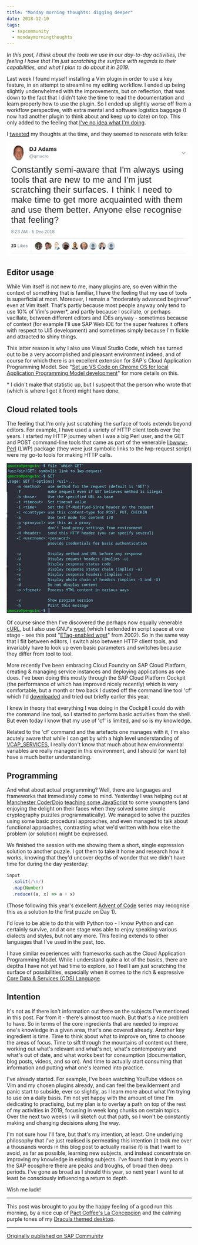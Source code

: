 ```yaml
---
title: "Monday morning thoughts: digging deeper"
date: 2018-12-10
tags:
  - sapcommunity
  - mondaymorningthoughts
---
```


*In this post, I think about the tools we use in our day-to-day
activities, the feeling I have that I'm just scratching the surface
with regards to their capabilities, and what I plan to do about it in
2019.*

Last week I found myself installing a Vim plugin in order to use a key
feature, in an attempt to streamline my editing workflow. I ended up
being slightly underwhelmed with the improvements, but on reflection,
that was down to the fact that I didn't take the time to read the
documentation and learn properly how to use the plugin. So I ended up
slightly worse off from a workflow perspective, with extra mental and
software logistics baggage (I now had another plugin to think about and
keep up to date) on top. This only added to the feeling that [I've no
idea what I'm
doing](/blog/posts/2018/07/09/monday-morning-thoughts:-curiosity-and-understanding/#another-win-for-curiosity).

I [tweeted](/tweets/qmacro/status/1070232169996414977/) my
thoughts at the time, and they seemed to resonate with folks:

![](/images/2018/12/Screenshot-2018-12-10-at-08.29.26.png)

## Editor usage

While Vim itself is not new to me, many plugins are, so even within the
context of something that is familiar, I have the feeling that my use of
tools is superficial at most. Moreover, I remain a "moderately advanced
beginner" even at Vim itself. That's partly because most people anyway
only tend to use 10% of Vim's power\*, and partly because I oscillate,
or perhaps vacillate, between different editors and IDEs anyway -
sometimes because of context (for example I'll use SAP Web IDE for the
super features it offers with respect to UI5 development) and sometimes
simply because I'm fickle and attracted to shiny things.

This latter reason is why I also use Visual Studio Code, which has
turned out to be a very accomplished and pleasant environment indeed,
and of course for which there is an excellent extension for SAP's Cloud
Application Programming Model. See "[Set up VS Code on Chrome OS for
local Application Programming Model
development](/blog/posts/2018/10/16/set-up-vs-code-on-chrome-os-for-local-application-programming-model-development/)"
for more details on this.

\* I didn't make that statistic up, but I suspect that the person who
wrote that (which is where I got it from) might have done.

## Cloud related tools

The feeling that I'm only just scratching the surface of tools extends
beyond editors. For example, I have used a variety of HTTP client tools
over the years. I started my HTTP journey when I was a big Perl user,
and the GET and POST command-line tools that came as part of the
venerable [libwww-Perl](https://metacpan.org/release/libwww-perl) (LWP)
package (they were just symbolic links to the lwp-request script) were
my go-to tools for making HTTP calls.

![](/images/2018/12/Screenshot-2018-12-10-at-08.46.37.png)

Of course since then I've discovered the perhaps now equally venerable
[cURL](https://curl.haxx.se/), but I also use GNU's
[wget](https://www.gnu.org/software/wget/) (which I extended in script
space at one stage - see this post "[ETag-enabled
wget](/blog/posts/2002/05/24/etag-enabled-wget/)"
from 2002). So in the same way that I flit between editors, I switch
also between HTTP client tools, and invariably have to look up even
basic parameters and switches because they differ from tool to tool.

More recently I've been embracing Cloud Foundry on SAP Cloud Platform,
creating & managing service instances and deploying applications as one
does. I've been doing this mostly through the SAP Cloud Platform
Cockpit (the performance of which has improved nicely recently) which is
very comfortable, but a month or two back I dusted off the command line
tool 'cf' which I'd
[downloaded](https://github.com/cloudfoundry/cli) and tried out briefly
earlier this year.

I knew in theory that everything I was doing in the Cockpit I could do
with the command line tool, so I started to perform basic activities
from the shell. But even today I know that my use of 'cf' is limited,
and so is my knowledge.

Related to the 'cf' command and the artefacts one manages with it,
I'm also acutely aware that while I can get by with a high level
understanding of
[VCAP_SERVICES](https://docs.run.pivotal.io/devguide/deploy-apps/environment-variable.html),
I really don't know that much about how environmental variables are
really managed in this environment, and I should (or want to) have a
much better understanding.

## Programming

And what about actual programming? Well, there are languages and
frameworks that immediately come to mind. Yesterday I was helping out at
[Manchester CoderDojo](https://mcrcoderdojo.org.uk/) [teaching some
JavaScript](/tweets/qmacro/status/1071886022353584128/) to
some youngsters (and enjoying the delight on their faces when they
solved some simple cryptography puzzles programmatically). We managed to
solve the puzzles using some basic procedural approaches, and even
managed to talk about functional approaches, contrasting what we'd
written with how else the problem (or solution) might be expressed.

We finished the session with me showing them a short, single expression
solution to another puzzle. I got them to take it home and research how
it works, knowing that they'd uncover depths of wonder that we didn't
have time for during the day yesterday:

```javascript
input
  .split(/\n/)
  .map(Number)
  .reduce((a, x) => a + x)
```

(Those following this year's excellent [Advent of
Code](http://adventofcode.com) series may recognise this as a solution
to the first puzzle on Day 1).

I'd love to be able to do this with Python too - I know Python and can
certainly survive, and at one stage was able to enjoy speaking various
dialects and styles, but not any more. This feeling extends to other
languages that I've used in the past, too.

I have similar experiences with frameworks such as the Cloud Application
Programming Model. While I understand quite a lot of the basics, there
are depths I have not yet had time to explore, so I feel I am just
scratching the surface of possibilities, especially when it comes to the
rich & expressive [Core Data & Services (CDS)
Language](https://help.sap.com/viewer/65de2977205c403bbc107264b8eccf4b/Cloud/en-US/855e00bd559742a3b8276fbed4af1008.html).

## Intention

It's not as if there isn't information out there on the subjects I've
mentioned in this post. Far from it - there's almost too much. But
that's a nice problem to have. So in terms of the core ingredients that
are needed to improve one's knowledge in a given area, that's one
covered already. Another key ingredient is time. Time to think about
what to improve on, time to choose the areas of focus. Time to sift
through the mountains of content out there, working out what's relevant
and what's not, what's contemporary and what's out of date, and what
works best for consumption (documentation, blog posts, videos, and so
on). And time to actually start consuming that information and putting
what one's learned into practice.

I've already started. For example, I've been watching YouTube videos
on Vim and my chosen plugins already, and can feel the bewilderment and
panic start to subside, ever so slightly, as I learn more about what
I'm trying to use on a daily basis. I'm not yet happy with the amount
of time I'm dedicating to practising, but my plan is to overlay a path
on top of the rest of my activities in 2019, focusing in week long
chunks on certain topics. Over the next two weeks I will sketch out that
path, so I won't be constantly making and changing decisions along the
way.

I'm not sure how I'll fare, but that's my intention, at least. One
underlying philosophy that I've just realised is permeating this
intention (it took me over a thousands words in this blog post to
actually realise it) is that I want to avoid, as far as possible,
learning new subjects, and instead concentrate on improving my knowledge
in existing subjects. I've found that in my years in the SAP ecosphere
there are peaks and troughs, of broad then deep periods. I've gone as
broad as I should this year, so next year I want to at least be
consciously influencing a return to depth.

Wish me luck!

---

This post was brought to you by the happy feeling of a good run this
morning, by a nice cup of [Pact Coffee's La
Concepcion](https://www.pactcoffee.com/coffees/la-concepcion) and the
calming purple tones of my [Dracula themed
desktop](/tweets/qmacro/status/1071079866265669635/).

---

[Originally published on SAP Community](https://community.sap.com/t5/technology-blogs-by-sap/monday-morning-thoughts-digging-deeper/ba-p/13394293)
